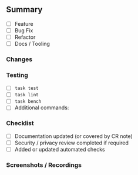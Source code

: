 ## Summary
- [ ] Feature
- [ ] Bug Fix
- [ ] Refactor
- [ ] Docs / Tooling

### Changes
<!-- High-level summary -->

### Testing
- [ ] `task test`
- [ ] `task lint`
- [ ] `task bench`
- [ ] Additional commands:

### Checklist
- [ ] Documentation updated (or covered by CR note)
- [ ] Security / privacy review completed if required
- [ ] Added or updated automated checks

### Screenshots / Recordings
<!-- Attach if applicable -->
